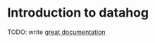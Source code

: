# Introduction to datahog

TODO: write [great documentation](http://jacobian.org/writing/great-documentation/what-to-write/)
